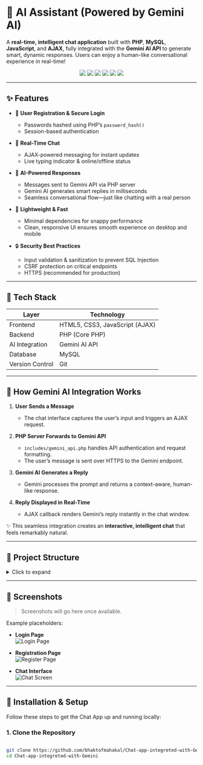 # 🧠 AI Assistant (Powered by Gemini AI)

A **real-time, intelligent chat application** built with **PHP**, **MySQL**, **JavaScript**, and **AJAX**, fully integrated with the **Gemini AI API** to generate smart, dynamic responses. Users can enjoy a human-like conversational experience in real-time!

<p align="center">
  <img src="https://img.shields.io/badge/Language-PHP-blue?style=for-the-badge&logo=php&logoColor=white">
  <img src="https://img.shields.io/badge/Database-MySQL-yellow?style=for-the-badge&logo=mysql&logoColor=black">
  <img src="https://img.shields.io/badge/Frontend-HTML5%2C%20CSS3%2C%20JavaScript-orange?style=for-the-badge&logo=html5&logoColor=white">
  <img src="https://img.shields.io/badge/AJAX-Real--Time-lightgrey?style=for-the-badge&logo=ajax">
  <img src="https://img.shields.io/badge/AI-Gemini%20API-purple?style=for-the-badge&logo=googlecloud">
  <img src="https://img.shields.io/badge/Version%20Control-Git-black?style=for-the-badge&logo=git&logoColor=white">
</p>

---

## ✨ Features

- 🔐 **User Registration & Secure Login**  
  - Passwords hashed using PHP’s `password_hash()`  
  - Session-based authentication  

- 💬 **Real-Time Chat**  
  - AJAX-powered messaging for instant updates  
  - Live typing indicator & online/offline status  

- 🤖 **AI-Powered Responses**  
  - Messages sent to Gemini API via PHP server  
  - Gemini AI generates smart replies in milliseconds  
  - Seamless conversational flow—just like chatting with a real person  

- 🚀 **Lightweight & Fast**  
  - Minimal dependencies for snappy performance  
  - Clean, responsive UI ensures smooth experience on desktop and mobile  

- 🔒 **Security Best Practices**  
  - Input validation & sanitization to prevent SQL Injection  
  - CSRF protection on critical endpoints  
  - HTTPS (recommended for production)  

---

## 🧰 Tech Stack

| Layer            | Technology                         |
|------------------|-------------------------------------|
| Frontend         | HTML5, CSS3, JavaScript (AJAX)      |
| Backend          | PHP (Core PHP)                      |
| AI Integration   | Gemini AI API                       |
| Database         | MySQL                                |
| Version Control  | Git                                 |

---

## 🧠 How Gemini AI Integration Works

1. **User Sends a Message**  
   - The chat interface captures the user’s input and triggers an AJAX request.

2. **PHP Server Forwards to Gemini API**  
   - `includes/gemini_api.php` handles API authentication and request formatting.
   - The user’s message is sent over HTTPS to the Gemini endpoint.

3. **Gemini AI Generates a Reply**  
   - Gemini processes the prompt and returns a context-aware, human-like response.

4. **Reply Displayed in Real-Time**  
   - AJAX callback renders Gemini’s reply instantly in the chat window.

✨ This seamless integration creates an **interactive, intelligent chat** that feels remarkably natural.

---

## 📂 Project Structure

<details>
<summary>Click to expand</summary>


### 🔍 Explanation of Key Folders

- **public/**  
  Only files under `public/` should be directly accessible via the browser. Everything else lives outside the web root for security.

- **src/Controllers/**  
  Each controller handles a specific set of routes (e.g., `AuthController` for login/register, `ChatController` for message endpoints). They coordinate between models, services, and templates.

- **src/Models/**  
  Models contain methods for interacting with the MySQL database (e.g., `User::create()`, `Message::getRecentMessages()`).

- **src/Services/**  
  Encapsulate external API calls (Gemini). Keeping Gemini logic here ensures controllers remain clean and focused on request/response flow.

- **src/Utils/**  
  Common helper classes: input validation (`Validator::sanitize()`), standard response formatting for AJAX (`Response::json()`), and any other reusable functions.

- **src/Templates/**  
  If you’re using PHP includes (instead of a full templating engine), store partial templates here (header, footer, form snippets, chat window, error pages).

- **config/**  
  Single source of truth for configuration variables (DB credentials, API keys). Keeping `config.php` outside `public/` prevents accidental exposure.

- **database/**  
  Store your SQL schema, seed data, or migration scripts here. You can extend for versioned migrations as your project grows.

- **logs/** (Optional)  
  Write runtime errors or chat activity (for debugging/troubleshooting). Make sure `logs/` is writable by the web server.

- **tests/** (Optional)  
  Unit tests or integration tests (e.g., with PHPUnit). Helps ensure core functionality (authentication, chat, Gemini integration) remains stable.

- **vendor/** (Optional)  
  If you use Composer for dependencies (e.g., a PSR-4 autoloader, Guzzle HTTP client), they live here. Otherwise, omit.

- **.gitignore**  
  Ignore sensitive files and folders:  


</details>

---

## 📸 Screenshots

> Screenshots will go here once available.

Example placeholders:

- **Login Page**  
  ![Login Page](image/login.png)

- **Registration Page**  
  ![Register Page](image/register.png)

- **Chat Interface**  
  ![Chat Screen](image/chat_screen.png)

---

## 🚀 Installation & Setup

Follow these steps to get the Chat App up and running locally:

### 1. Clone the Repository
```bash

git clone https://github.com/bhaktofmahakal/Chat-app-integreted-with-Gemini.git
cd Chat-app-integreted-with-Gemini
